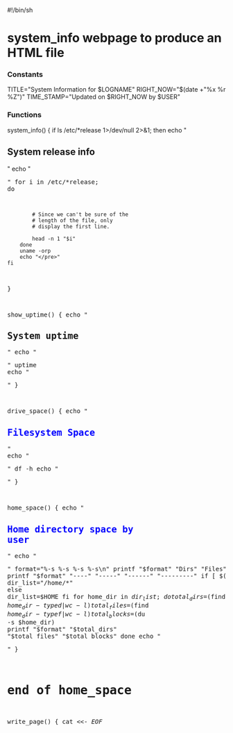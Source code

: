 #!/bin/sh

# system_info webpage to produce an HTML file

### Constants

TITLE="System Information for $LOGNAME"
RIGHT_NOW="$(date +"%x %r %Z")"
TIME_STAMP="Updated on $RIGHT_NOW by $USER"

### Functions

system_info()
{
    if ls /etc/*release 1>/dev/null 2>&1; then
        echo "<h2>System release info</h2>"
        echo "<pre>"
        for i in /etc/*release; do

            # Since we can't be sure of the
            # length of the file, only
            # display the first line.

            head -n 1 "$i"
        done
        uname -orp
        echo "</pre>"
    fi

}

show_uptime()
{
    echo "<h2>System uptime</h2>"
    echo "<pre>"
    uptime
    echo "</pre>"
}

drive_space()
{
    echo "<h2 style="color:Blue">Filesystem Space</h2>"
    echo "<pre>"
    df -h
    echo "</pre>"
}

home_space()
{
    echo "<h2 style="color:Blue">Home directory space by user</h2>"
    echo "<pre>"
        format="%-s %-s %-s %-s\n"
        printf "$format" "Dirs" "Files" "Blocks" "Directory"
        printf "$format" "----" "-----" "------" "---------"
        if [ $(id -u) = "0" ]; then
            dir_list="/home/*"
        else
            dir_list=$HOME
        fi
        for home_dir in $dir_list; do
            total_dirs=$(find $home_dir -type d | wc -l)
            total_files=$(find $home_dir -type f | wc -l)
            total_blocks=$(du -s $home_dir)
            printf "$format" "$total_dirs" "$total_files" "$total_blocks"
        done
    echo "</pre>"
} 
# end of home_space 

write_page()
{
    cat <<- _EOF_
    <html>
        <head>
        <title>$TITLE</title>
        </head>
            <body>
                <h1>$TITLE</h1>
                    <p>$TIME_STAMP</p>
                    $(system_info)
                    $(show_uptime)
                    $(drive_space)
                    $(home_space)
            </body>
    </html>
_EOF_
}

usage()
{
    echo "usage: sysinfo_page [[[-f file ] [-i]] | [-h]]"
}

### Main

interactive=
filename=~/sysinfo_page.html

while [ "$1" != "" ]; do
    case $1 in
        -f | --file )           shift
                                filename=$1
                                ;;
        -i | --interactive )    interactive=1
                                ;;
        -h | --help )           usage
                                exit
                                ;;
        * )                     usage
                                exit 1
    esac
    shift
done

# Test code to verify command line processing
# Im not entirely sure of lines 96 to 103

if [ "$interactive" = "1" ]; then
   echo "interactive is on"
else
   echo "interactive is off"
fi
echo "output file = $filename"

if [ "$interactive" = "1" ]; then

    response=

    read -p "Enter name of output file [ $filename ] > " response
    if [ -n "$response" ]; then
        filename="$response"
    fi

    if [ -f $filename ]; then
        echo -n "Output file exists. Overwrite? (y/n) > "
        read response
        if [ "$response" != "y" ]; then
            echo "Exiting program."
            exit 1
        fi
    fi
fi


# Write page (comment out untill testing is complete)

write_page > $filename

chmod +x $filename

firefox $filename

exit 1